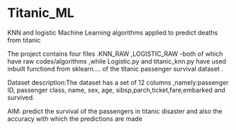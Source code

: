 # Titanic_ML
KNN and logistic Machine Learning algorithms applied to predict deaths from titanic 

The project contains four files .KNN_RAW ,LOGISTIC_RAW -both of which have raw codes/algorithms 
,while Logistic.py and titanic_knn.py have used inbuilt functiond from sklearn.... of the titanic passenger survival dataset .

Dataset description:The dataset has a set of 12 columns ,namely:passenger ID, passenger class, name, sex, age, sibsp,parch,ticket,fare,embarked and survived.

AIM: predict the survival of the passengers in titanic disaster and also the accuracy with which the predictions are made
